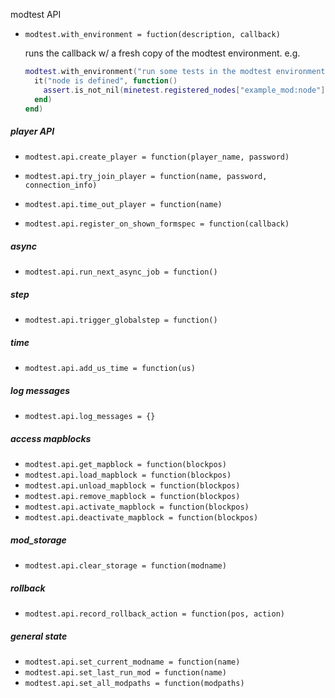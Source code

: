 modtest API

* `modtest.with_environment = fuction(description, callback)`

  runs the callback w/ a fresh copy of the modtest environment. e.g.

  ```lua
  modtest.with_environment("run some tests in the modtest environment", function()
    it("node is defined", function()
      assert.is_not_nil(minetest.registered_nodes["example_mod:node"])
    end)
  end)
  ```

##### player API

* `modtest.api.create_player = function(player_name, password)`
* `modtest.api.try_join_player = function(name, password, connection_info)`
* `modtest.api.time_out_player = function(name)`

* `modtest.api.register_on_shown_formspec = function(callback)`

##### async

* `modtest.api.run_next_async_job = function()`

##### step

* `modtest.api.trigger_globalstep = function()`

##### time

* `modtest.api.add_us_time = function(us)`

##### log messages

* `modtest.api.log_messages = {}`

##### access mapblocks

* `modtest.api.get_mapblock = function(blockpos)`
* `modtest.api.load_mapblock = function(blockpos)`
* `modtest.api.unload_mapblock = function(blockpos)`
* `modtest.api.remove_mapblock = function(blockpos)`
* `modtest.api.activate_mapblock = function(blockpos)`
* `modtest.api.deactivate_mapblock = function(blockpos)`

##### mod_storage

* `modtest.api.clear_storage = function(modname)`

##### rollback

* `modtest.api.record_rollback_action = function(pos, action)`

##### general state

* `modtest.api.set_current_modname = function(name)`
* `modtest.api.set_last_run_mod = function(name)`
* `modtest.api.set_all_modpaths = function(modpaths)`
